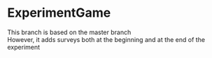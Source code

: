 # ExperimentGame

This branch is based on the master branch </br>
However, it adds surveys both at the beginning and at the end of the experiment